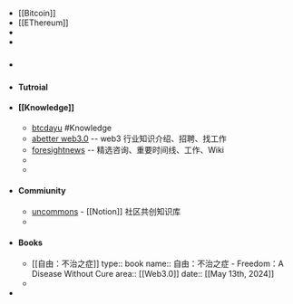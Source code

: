 - [[Bitcoin]]
- [[EThereum]]
-
-
- ###
- #### Tutroial
- #### [[Knowledge]]
	- [btcdayu](https://btcdayu.gitbook.io/dayu) #Knowledge
	- [abetter web3.0](https://abetterweb3.notion.site/abetterweb3-7ce334dcf8524cb79a5894bdd784ddb4) -- web3 行业知识介绍、招聘、找工作
	- [foresightnews](https://foresightnews.pro/) -- 精选咨询、重要时间线、工作、Wiki
	-
	-
- #### Commiunity
	- [uncommons](https://uncommons.notion.site/Uncommons-04ea0224d3cd4fe9b5181b6dd22d02b4) - [[Notion]] 社区共创知识库
	-
- #### Books
	- [[自由：不治之症]]
	  type:: book
	  name:: 自由：不治之症 - Freedom：A Disease Without Cure
	  area:: [[Web3.0]] 
	  date:: [[May 13th, 2024]]
	-
-